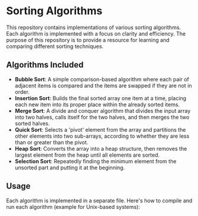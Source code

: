 # Sorting Algorithms

This repository contains implementations of various sorting algorithms. Each algorithm is implemented with a focus on clarity and efficiency. The purpose of this repository is to provide a resource for learning and comparing different sorting techniques.

## Algorithms Included

- **Bubble Sort**: A simple comparison-based algorithm where each pair of adjacent items is compared and the items are swapped if they are not in order.
- **Insertion Sort**: Builds the final sorted array one item at a time, placing each new item into its proper place within the already sorted items.
- **Merge Sort**: A divide and conquer algorithm that divides the input array into two halves, calls itself for the two halves, and then merges the two sorted halves.
- **Quick Sort**: Selects a 'pivot' element from the array and partitions the other elements into two sub-arrays, according to whether they are less than or greater than the pivot.
- **Heap Sort**: Converts the array into a heap structure, then removes the largest element from the heap until all elements are sorted.
- **Selection Sort**: Repeatedly finding the minimum element from the unsorted part and putting it at the beginning.

## Usage

Each algorithm is implemented in a separate file. Here's how to compile and run each algorithm (example for Unix-based systems):

```bash
